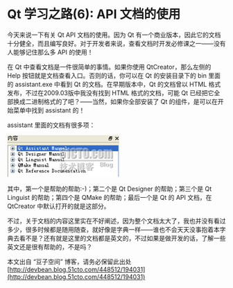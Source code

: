 # Qt 学习之路(6): API 文档的使用

今天来说一下有关 Qt API 文档的使用。因为 Qt 有一个商业版本，因此它的文档十分健全，而且编写良好。对于开发者来说，查看文档时开发必修课之一——没有人能够记住那么多 API 的使用！
 
在 Qt 中查看文档是一件很简单的事情。如果你使用 QtCreator，那么左侧的 Help 按钮就是文档查看入口。否则的话，你可以在 Qt 的安装目录下的 bin 里面的 assistant.exe 中看到 Qt 的文档。在早期版本中，Qt 的文档曾以 HTML 格式发布，不过在2009.03版中我没有找到 HTML 格式的文档，可能 Qt 已经把它全部换成二进制格式的了吧？——当然，如果你全部安装了 Qt 的组件，是可以在开始菜单中找到 assistant 的！
 
assistant 里面的文档有很多项：

![](images/12.png)

其中，第一个是帮助的帮助:-)；第二个是 Qt Designer 的帮助；第三个是 Qt Linguist 的帮助；第四个是 QMake 的帮助；最后一个是 Qt 的 API 文档，在 QtCreator 中默认打开的就是这部分。
 
不过，关于文档的内容这里实在不好阐述，因为整个文档太大了，我也并没有看过多少，很多时候都是随用随查，就好像是字典一样——谁也不会天天没事抱着本字典去看不是？还有就是这里的文档都是英文的，不过如果是做开发的话，了解一些英文还是很有帮助的，不是吗？

本文出自 “豆子空间” 博客，请务必保留此出处 [http://devbean.blog.51cto.com/448512/194031](http://devbean.blog.51cto.com/448512/194031)